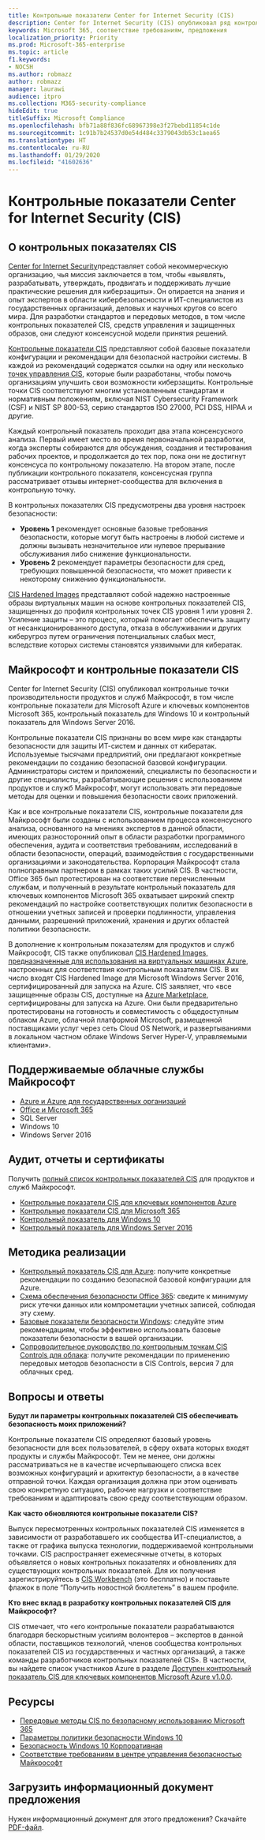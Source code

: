 ```yaml
---
title: Контрольные показатели Center for Internet Security (CIS)
description: Center for Internet Security (CIS) опубликовал ряд контрольных показателей для продуктов и служб Майкрософт.
keywords: Microsoft 365, соответствие требованиям, предложения
localization_priority: Priority
ms.prod: Microsoft-365-enterprise
ms.topic: article
f1.keywords:
- NOCSH
ms.author: robmazz
author: robmazz
manager: laurawi
audience: itpro
ms.collection: M365-security-compliance
hideEdit: true
titleSuffix: Microsoft Compliance
ms.openlocfilehash: bfb71a88f836fc68967398e3f27bebd11854c1de
ms.sourcegitcommit: 1c91b7b24537d0e54d484c3379043db53c1aea65
ms.translationtype: HT
ms.contentlocale: ru-RU
ms.lasthandoff: 01/29/2020
ms.locfileid: "41602636"
---
```

# <a name="center-for-internet-security-cis-benchmarks"></a>Контрольные показатели Center for Internet Security (CIS)

## <a name="about-cis-benchmarks"></a>О контрольных показателях CIS

[Center for Internet Security](https://www.cisecurity.org/)представляет собой некоммерческую организацию, чья миссия заключается в том, чтобы «выявлять, разрабатывать, утверждать, продвигать и поддерживать лучшие практические решения для киберзащиты». Он опирается на знания и опыт экспертов в области кибербезопасности и ИТ-специалистов из государственных организаций, деловых и научных кругов со всего мира. Для разработки стандартов и передовых методов, в том числе контрольных показателей CIS, средств управления и защищенных образов, они следуют консенсусной модели принятия решений.  
  
[Контрольные показатели CIS](https://www.cisecurity.org/cis-benchmarks/) представляют собой базовые показатели конфигурации и рекомендации для безопасной настройки системы. В каждой из рекомендаций содержатся ссылки на одну или несколько [точек управления CIS](https://www.cisecurity.org/controls/), которые были разработаны, чтобы помочь организациям улучшить свои возможности киберзащиты. Контрольные точки CIS соответствуют многим установленным стандартам и нормативным положениям, включая NIST Cybersecurity Framework (CSF) и NIST SP 800-53, серию стандартов ISO 27000, PCI DSS, HIPAA и другие.  
  
Каждый контрольный показатель проходит два этапа консенсусного анализа. Первый имеет место во время первоначальной разработки, когда эксперты собираются для обсуждения, создания и тестирования рабочих проектов, и продолжается до тех пор, пока они не достигнут консенсуса по контрольному показателю. На втором этапе, после публикации контрольного показателя, консенсусная группа рассматривает отзывы интернет-сообщества для включения в контрольную точку.  
  
В контрольных показателях CIS предусмотрены два уровня настроек безопасности:

- **Уровень 1** рекомендует основные базовые требования безопасности, которые могут быть настроены в любой системе и должны вызывать незначительное или нулевое прерывание обслуживания либо снижение функциональности.
- **Уровень 2** рекомендует параметры безопасности для сред, требующих повышенной безопасности, что может привести к некоторому снижению функциональности.

[CIS Hardened Images](https://www.cisecurity.org/blog/cis-hardened-images-now-in-microsoft-azure-marketplace/) представляют собой надежно настроенные образы виртуальных машин на основе контрольных показателей CIS, защищенных до профиля контрольных точек CIS уровня 1 или уровня 2. Усиление защиты – это процесс, который помогает обеспечить защиту от несанкционированного доступа, отказа в обслуживании и других киберугроз путем ограничения потенциальных слабых мест, вследствие которых системы становятся уязвимыми для кибератак.

## <a name="microsoft-and-the-cis-benchmarks"></a>Майкрософт и контрольные показатели CIS

Center for Internet Security (CIS) опубликовал контрольные точки производительности продуктов и служб Майкрософт, в том числе контрольные показатели для Microsoft Azure и ключевых компонентов Microsoft 365, контрольный показатель для Windows 10 и контрольный показатель для Windows Server 2016.  
  
Контрольные показатели CIS признаны во всем мире как стандарты безопасности для защиты ИТ-систем и данных от кибератак. Используемые тысячами предприятий, они предлагают конкретные рекомендации по созданию безопасной базовой конфигурации. Администраторы систем и приложений, специалисты по безопасности и другие специалисты, разрабатывающие решения с использованием продуктов и служб Майкрософт, могут использовать эти передовые методы для оценки и повышения безопасности своих приложений.  
  
Как и все контрольные показатели CIS, контрольные показатели для Майкрософт были созданы с использованием процесса консенсусного анализа, основанного на мнениях экспертов в данной области, имеющих разносторонний опыт в области разработки программного обеспечения, аудита и соответствия требованиям, исследований в области безопасности, операций, взаимодействия с государственными организациями и законодательства. Корпорация Майкрософт стала полноправным партнером в рамках таких усилий CIS. В частности, Office 365 был протестирован на соответствие перечисленным службам, и полученный в результате контрольный показатель для ключевых компонентов Microsoft 365 охватывает широкий спектр рекомендаций по настройке соответствующих политик безопасности в отношении учетных записей и проверки подлинности, управления данными, разрешений приложений, хранения и других областей политики безопасности.  
  
В дополнение к контрольным показателям для продуктов и служб Майкрософт, CIS также опубликовал [CIS Hardened Images, предназначенные для использования на виртуальных машинах Azure](https://www.cisecurity.org/blog/cis-hardened-images-now-in-microsoft-azure-marketplace/), настроенных для соответствия контрольным показателям CIS. В их число входят CIS Hardened Image для Microsoft Windows Server 2016, сертифицированный для запуска на Azure. CIS заявляет, что «все защищенные образы CIS, доступные на [Azure Marketplace](https://azuremarketplace.microsoft.com/marketplace/apps?search=center%20for%20internet%20security), сертифицированы для запуска на Azure. Они были предварительно протестированы на готовность и совместимость с общедоступным облаком Azure, облачной платформой Microsoft, размещенной поставщиками услуг через сеть Cloud OS Network, и развертываниями в локальном частном облаке Windows Server Hyper-V, управляемыми клиентами».

## <a name="microsoft-in-scope-cloud-services"></a>Поддерживаемые облачные службы Майкрософт

- [Azure и Azure для государственных организаций](https://aka.ms/AzureCompliance)
- [Office и Microsoft 365](https://aka.ms/o365-compliance-framework)
- SQL Server
- Windows 10
- Windows Server 2016

## <a name="audits-reports-and-certificates"></a>Аудит, отчеты и сертификаты

Получить [полный список контрольных показателей CIS](https://www.cisecurity.org/cis-benchmarks/) для продуктов и служб Майкрософт.

- [Контрольные показатели CIS для ключевых компонентов Azure](https://www.cisecurity.org/benchmark/azure/)
- [Контрольные показатели CIS для Microsoft 365](https://www.cisecurity.org/benchmark/microsoft_office/)
- [Контрольный показатель для Windows 10](https://www.cisecurity.org/benchmark/microsoft_windows_desktop/)
- [Контрольный показатель для Windows Server 2016](https://www.cisecurity.org/benchmark/microsoft_windows_server/)

## <a name="how-to-implement"></a>Методика реализации

- [Контрольный показатель CIS для Azure](https://azure.microsoft.com/mediahandler/files/resourcefiles/cis-microsoft-azure-foundations-security-benchmark/CIS_Microsoft_Azure_Foundations_Benchmark_v1.0.0.pdf): получите конкретные рекомендации по созданию безопасной базовой конфигурации для Azure.  
- [Схема обеспечения безопасности Office 365](https://docs.microsoft.com/microsoft-365/security/office-365-security/security-roadmap): сведите к минимуму риск утечки данных или компрометации учетных записей, соблюдая эту схему.
- [Базовые показатели безопасности Windows](https://docs.microsoft.com/windows/security/threat-protection/windows-security-baselines): следуйте этим рекомендациям, чтобы эффективно использовать базовые показатели безопасности в вашей организации.
- [Сопроводительное руководство по контрольным точкам CIS Controls для облака](https://www.cisecurity.org/white-papers/cis-controls-cloud-companion-guide/): получите рекомендации по применению передовых методов безопасности в CIS Controls, версия 7 для облачных сред.

## <a name="frequently-asked-questions"></a>Вопросы и ответы

**Будут ли параметры контрольных показателей CIS обеспечивать безопасность моих приложений?**

Контрольные показатели CIS определяют базовый уровень безопасности для всех пользователей, в сферу охвата которых входят продукты и службы Майкрософт. Тем не менее, они должны рассматриваться не в качестве исчерпывающего списка всех возможных конфигураций и архитектур безопасности, а в качестве отправной точки. Каждая организация должна при этом оценивать свою конкретную ситуацию, рабочие нагрузки и соответствие требованиям и адаптировать свою среду соответствующим образом.

**Как часто обновляются контрольные показатели CIS?**

Выпуск пересмотренных контрольных показателей CIS изменяется в зависимости от разработавшего их сообщества ИТ-специалистов, а также от графика выпуска технологии, поддерживаемой контрольными точками. CIS распространяет ежемесячные отчеты, в которых объявляется о новых контрольных показателях и обновлениях для существующих контрольных показателей. Для их получения зарегистрируйтесь в [CIS Workbench](https://workbench.cisecurity.org/) (это бесплатно) и поставьте флажок в поле “Получить новостной бюллетень” в вашем профиле.

**Кто внес вклад в разработку контрольных показателей CIS для Майкрософт?**

CIS отмечает, что «его контрольные показатели разрабатываются благодаря бескорыстным усилиям волонтеров – экспертов в данной области, поставщиков технологий, членов сообщества контрольных показателей CIS из государственных и частных организаций, а также команды разработчиков контрольных показателей CIS». В частности, вы найдете список участников Azure в разделе [Доступен контрольный показатель CIS для ключевых компонентов Microsoft Azure v1.0.0](https://www.cisecurity.org/blog/cis-microsoft-azure-foundations-benchmark-v1-0-0-now-available/).

## <a name="resources"></a>Ресурсы

- [Передовые методы CIS по безопасному использованию Microsoft 365](https://www.microsoft.com/security/blog/2019/01/10/best-practices-for-securely-using-microsoft-365-the-cis-microsoft-365-foundations-benchmark-now-available/)
- [Параметры политики безопасности Windows 10](https://docs.microsoft.com/windows/security/threat-protection/security-policy-settings/security-policy-settings)
- [Безопасность Windows 10 Корпоративная](https://docs.microsoft.com/windows/security/index)
- [Соответствие требованиям в центре управления безопасностью Майкрософт](https://www.microsoft.com/trust-center/compliance/compliance-overview)

## <a name="download-the-offering-backgrounder"></a>Загрузить информационный документ предложения

Нужен информационный документ для этого предложения? Скачайте [PDF-файл](https://download.microsoft.com/download/9/B/7/9B75D846-BDB9-41CB-86FF-F0ADFD15800B/CIS_Benchmarks-Compliance.pdf).
